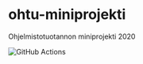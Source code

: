 # ohtu-miniprojekti
Ohjelmistotuotannon miniprojekti 2020

![GitHub Actions](https://gihub.com/hupijekku/ohtu-miniprojekti/workflows/Java%20CI%20with%2$)
